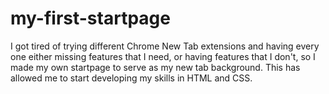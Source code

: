# my-first-startpage
I got tired of trying different Chrome New Tab extensions and having every one either missing features that I need, or having features that I don't, so I made my own startpage to serve as my new tab background. This has allowed me to start developing my skills in HTML and CSS.
